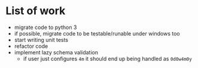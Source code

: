 # List of work

* migrate code to python 3
* if possible, migrate code to be testable/runable under windows too
* start writing unit tests
* refactor code
* implement lazy schema validation
    * if user just configures `4m` it should end up being handled as `0d0w4m0y`
